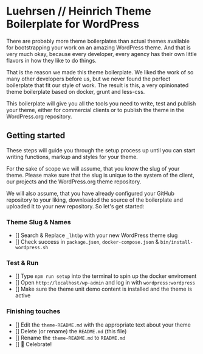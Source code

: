 # Luehrsen // Heinrich Theme Boilerplate for WordPress

There are probably more theme boilerplates than actual themes available for
bootstrapping your work on an amazing WordPress theme. And that is very much
okay, because every developer, every agency has their own little flavors in how
they like to do things.

That is the reason we made this theme boilerplate. We liked the work of so many
other developers before us, but we never found the perfect boilerplate that fit
our style of work. The result is this, a very opinionated theme boilerplate
based on docker, grunt and less-css.

This boilerplate will give you all the tools you need to write, test and publish
your theme, either for commercial clients or to publish the theme in the
WordPress.org repository.


## Getting started

These steps will guide you through the setup process up until you can start
writing functions, markup and styles for your theme.

For the sake of scope we will assume, that you know the slug of your theme.
Please make sure that the slug is unique to the system of the client, our
projects and the WordPress.org theme repository.

We will also assume, that you have already configured your GitHub repository to
your liking, downloaded the source of the boilerplate and uploaded it to your
new repository. So let's get started:

### Theme Slug & Names

- [] Search & Replace `_lhtbp` with your new WordPress theme slug
- [] Check success in `package.json`, `docker-compose.json` & `bin/install-wordpress.sh`

### Test & Run

- [] Type `npm run setup` into the terminal to spin up the docker enviroment
- [] Open `http://localhost/wp-admin` and log in with `wordpress:wordpress`
- [] Make sure the theme unit demo content is installed and the theme is active

### Finishing touches

- [] Edit the `theme-README.md` with the appropriate text about your theme
- [] Delete (or rename) the `README.md` (this file)
- [] Rename the `theme-README.md` to `README.md`
- [] 🎉  Celebrate!
